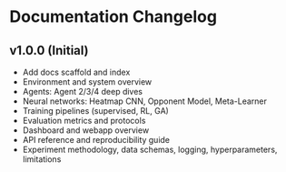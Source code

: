 # Documentation Changelog

## v1.0.0 (Initial)
- Add docs scaffold and index
- Environment and system overview
- Agents: Agent 2/3/4 deep dives
- Neural networks: Heatmap CNN, Opponent Model, Meta-Learner
- Training pipelines (supervised, RL, GA)
- Evaluation metrics and protocols
- Dashboard and webapp overview
- API reference and reproducibility guide
- Experiment methodology, data schemas, logging, hyperparameters, limitations
